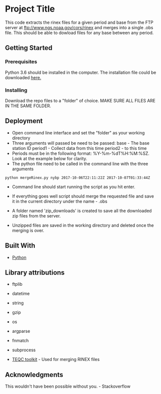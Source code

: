 # Project Title
This code extracts the rinex files for a given period and base from the FTP server at  ftp://www.ngs.noaa.gov/cors/rinex and merges into a single .obs file. 
This should be able to dowload files for any base between any period. 

## Getting Started

### Prerequisites

Python 3.6 should be installed in the computer. The installation file could be downloaded [here.](https://www.python.org/downloads/)

### Installing

Download the repo files to a "folder" of choice. MAKE SURE ALL FILES ARE IN THE SAME FOLDER.

## Deployment

* Open command line interface and set the "folder" as your working directory
* Three arguments will passed be need to be passed: 
    base - The base station ID 
    period1 - Collect data from this time
    period2 - to this time
* Periods must be in the following format: %Y-%m-%dT%H:%M:%SZ. Look at the example below for clarity.
* The python file need to be called in the command line with the  three arguments
```
python mergeRinex.py nybp 2017-10-06T22:11:22Z 2017-10-07T01:33:44Z

```
* Command line should start running the script as you hit enter. 

* If everything goes well script should merge the requested file and save it in the current directory under the name - <base>.obs
* A folder named 'zip_downloads' is created to save all the downloaded zip files from the server.
* Unzipped files are saved in the working directory and deleted once the merging is over. 

## Built With

* [Python](https://www.python.org/)

## Library attributions
* ftplib
* datetime
* string
* gzip
* os
* argparse
* fnmatch
* subprocess

* [TEQC toolkit](https://www.unavco.org/software/data-processing/teqc/teqc.html) - Used for merging RINEX files

## Acknowledgments

This wouldn't have been possible without you. - Stackoverflow

